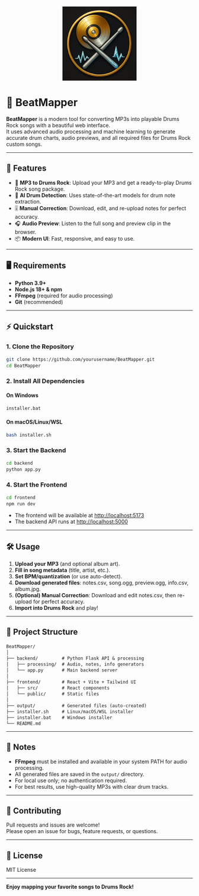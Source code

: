 <p align="center">
  <img src="frontend/logo.png" alt="BeatMapper Logo" width="200"/>
</p>

# 🥁 BeatMapper

**BeatMapper** is a modern tool for converting MP3s into playable Drums Rock songs with a beautiful web interface.  
It uses advanced audio processing and machine learning to generate accurate drum charts, audio previews, and all required files for Drums Rock custom songs.

---

## 🚀 Features

- 🎵 **MP3 to Drums Rock**: Upload your MP3 and get a ready-to-play Drums Rock song package.
- 🥁 **AI Drum Detection**: Uses state-of-the-art models for drum note extraction.
- 🎚️ **Manual Correction**: Download, edit, and re-upload notes for perfect accuracy.
- 🎧 **Audio Preview**: Listen to the full song and preview clip in the browser.
- 📦 **Modern UI**: Fast, responsive, and easy to use.

---

## 🖥️ Requirements

- **Python 3.9+**
- **Node.js 18+ & npm**
- **FFmpeg** (required for audio processing)
- **Git** (recommended)

---

## ⚡ Quickstart

### 1. **Clone the Repository**

```sh
git clone https://github.com/yourusername/BeatMapper.git
cd BeatMapper
```

### 2. **Install All Dependencies**

#### On Windows

```sh
installer.bat
```

#### On macOS/Linux/WSL

```sh
bash installer.sh
```

### 3. **Start the Backend**

```sh
cd backend
python app.py
```

### 4. **Start the Frontend**

```sh
cd frontend
npm run dev
```

- The frontend will be available at [http://localhost:5173](http://localhost:5173)
- The backend API runs at [http://localhost:5000](http://localhost:5000)

---

## 🛠️ Usage

1. **Upload your MP3** (and optional album art).
2. **Fill in song metadata** (title, artist, etc.).
3. **Set BPM/quantization** (or use auto-detect).
4. **Download generated files**: notes.csv, song.ogg, preview.ogg, info.csv, album.jpg.
5. **(Optional) Manual Correction**: Download and edit notes.csv, then re-upload for perfect accuracy.
6. **Import into Drums Rock** and play!

---

## 🧩 Project Structure

```
BeatMapper/
│
├── backend/         # Python Flask API & processing
│   ├── processing/  # Audio, notes, info generators
│   └── app.py       # Main backend server
│
├── frontend/        # React + Vite + Tailwind UI
│   ├── src/         # React components
│   └── public/      # Static files
│
├── output/          # Generated files (auto-created)
├── installer.sh     # Linux/macOS/WSL installer
├── installer.bat    # Windows installer
└── README.md
```

---

## 📝 Notes

- **FFmpeg** must be installed and available in your system PATH for audio processing.
- All generated files are saved in the `output/` directory.
- For local use only; no authentication required.
- For best results, use high-quality MP3s with clear drum tracks.

---

## 🤝 Contributing

Pull requests and issues are welcome!  
Please open an issue for bugs, feature requests, or questions.

---

## 📄 License

MIT License

---

**Enjoy mapping your favorite songs to Drums Rock!**